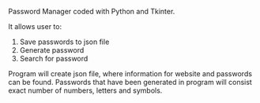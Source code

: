 Password Manager coded with Python and Tkinter.

It allows user to:
1) Save passwords to json file
2) Generate password
3) Search for password

Program will create json file, where information for website and passwords can be found. 
Passwords that have been generated in program will consist exact number of numbers, letters and symbols.
